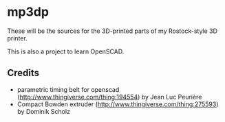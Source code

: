 # mp3dp
These will be the sources for the 3D-printed parts of my Rostock-style 3D printer.

This is also a project to learn OpenSCAD.

## Credits
 * parametric timing belt for openscad (http://www.thingiverse.com/thing:194554) by Jean Luc Peurière
 * Compact Bowden extruder (http://www.thingiverse.com/thing:275593) by Dominik Scholz
